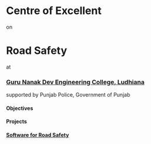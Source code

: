 # Centre of Excellent
on
# Road Safety
at
### [Guru Nanak Dev Engineering College, Ludhiana](https://gndec.ac.in)
supported by Punjab Police, Government of Punjab

#### Objectives
#### Projects
#### [Software for Road Safety](software.md)
